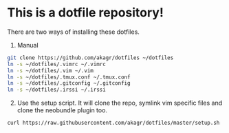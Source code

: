 This is a dotfile repository!
=====================================

There are two ways of installing these dotfiles.

1. Manual

```bash
git clone https://github.com/akagr/dotfiles ~/dotfiles
ln -s ~/dotfiles/.vimrc ~/.vimrc
ln -s ~/dotfiles/.vim ~/.vim
ln -s ~/dotfiles/.tmux.conf ~/.tmux.conf
ln -s ~/dotfiles/.gitconfig ~/.gitconfig
ln -s ~/dotfiles/.irssi ~/.irssi
```

2. Use the setup script. It will clone the repo, symlink vim specific files and clone the neobundle plugin too.

```bash
curl https://raw.githubusercontent.com/akagr/dotfiles/master/setup.sh | sh
```
